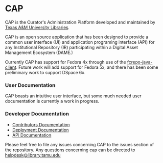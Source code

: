 # CAP

CAP is the Curator's Administration Platform developed and maintained by [Texas A&M University Libraries](http://library.tamu.edu). 

CAP is an open source application that has been designed to provide a common user interface (UI) and application programing interface (API) for any Institutional Repository (IR) participating within a Digital Asset Management Ecosystem (DAME.)

Currently CAP has support for Fedora 4x through use of the [fcrepo-java-client](https://github.com/fcrepo4-exts/fcrepo-java-client). Future work will add support for Fedora 5x, and there has been some preliminary work to support DSpace 6x.

### User Documentation

CAP boasts an intuitive user interface, but some much needed user documentation is currently a work in progress.

### Developer Documentation

- [Contributors Documentation](https://github.com/TAMULib/Cap/blob/master/contributor.md)
- [Deployment Documentation](https://github.com/TAMULib/Cap/blob/master/deployment.md)
- [API Documentation](https://tamulib.github.io/CAP/index.html)

Please feel free to file any issues concerning CAP to the issues section of the repository. Any questions concerning cap can be directed to [helpdesk@library.tamu.edu]()
